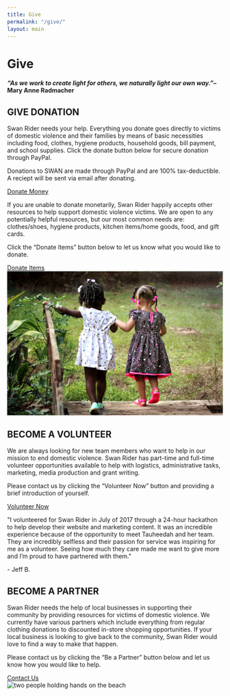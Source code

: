 ```yaml
---
title: Give
permalink: "/give/"
layout: main
---
```


<div id="give">
	<div class="heading">
		<h1>Give</h1>
	</div>
	<h4 class="quote"><i>“As we work to create light for others, we naturally light our own way.”</i>– Mary Anne Radmacher</h4>
	<div class="give-donation" id="donation_href">
		<div class="text">
			<h2>GIVE DONATION</h2>
			<p>Swan Rider needs your help.  Everything you donate goes directly to victims of domestic violence and their families by means of basic necessities including food, clothes, hygiene products, household goods, bill payment, and school supplies.  Click the donate button below for secure donation through PayPal.</p>
			<p>Donations to SWAN are made through PayPal and are 100% tax-deductible. A reciept will be sent via email after donating.</p>
			<a href="https://www.paypal.com/cgi-bin/webscr?cmd=_s-xclick&hosted_button_id=VPMJS3S47THYL" target="_blank">Donate Money</a>
			<p>If you are unable to donate monetarily, Swan Rider happily accepts other resources to help support domestic violence victims.  We are open to any potentially helpful resources, but our most common needs are: clothes/shoes, hygiene products, kitchen items/home goods, food, and gift cards.</p>
			<p>Click the “Donate Items” button below to let us know what you would like to donate.</p>
			<a href="mailto:swanrider.phx@gmail.com?subject=Item%20Donation&body=Name:%0D%0AItems%20To%20Donate:%0D%0A">Donate Items</a>
		</div>
		<div class="image">
			<img src="/assets/images/give-page/girls.jpg" alt="two little girls holding hands">
		</div>
	</div>
	<div class="volunteer" id="volunteer_href">
		<div class="text">
			<h2>BECOME A VOLUNTEER</h2>
			<p>We are always looking for new team members who want to help in our mission to end domestic violence.  Swan Rider has part-time and full-time volunteer opportunities available to help with logistics, administrative tasks, marketing, media production and grant writing.</p>
			<p>Please contact us by clicking the “Volunteer Now” button and providing a brief introduction of yourself.</p>
			<a href="mailto:swanrider.phx@gmail.com?subject=Volunteer%20Interest&body=Name:%0D%0AInterest:%0D%0ATell%20Us%20About%20Yourself:">Volunteer Now</a>
		</div>
		<div class="quote">
			<p>"I volunteered for Swan Rider in July of 2017 through a 24-hour hackathon to help develop their website and marketing content.  It was an incredible experience because of the opportunity to meet Tauheedah and her team.  They are incredibly selfless and their passion for service was inspiring for me as a volunteer.  Seeing how much they care made me want to give more and I’m proud to have partnered with them."</p>
			<p>- Jeff B.</p>
		</div>
	</div>
	<div class="partner" id="partner_href">
		<div class="text">
			<h2>BECOME A PARTNER</h2>
			<p>Swan Rider needs the help of local businesses in supporting their community by providing resources for victims of domestic violence.  We currently have various partners which include everything from regular clothing donations to discounted in-store shopping opportunities.  If your local business is looking to give back to the community, Swan Rider would love to find a way to make that happen.</p>
			<p>Please contact us by clicking the “Be a Partner” button below and let us know how you would like to help.</p>
			<a href="mailto:swanrider.phx@gmail">Contact Us</a>
		</div>
		<div class="image">
			<img src="/assets/images/give-page/partners.jpg" alt="two people holding hands on the beach">
		</div>
	</div>
</div>
